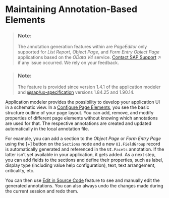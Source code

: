 <!-- loioa524d8a307024c07ad59f2b73198ed63 -->

# Maintaining Annotation-Based Elements

> ### Note:  
> The annotation generation features within are *PageEditor* only supported for *List Report*, *Object Page*, and *Form Entry Object Page* applications based on the *OData V4* service. [Contact SAP Support](https://help.sap.com/viewer/1bb01966b27a429ebf62fa2e45354fea/Latest/en-US/5b5d9dc53aac46b69caebb95c1a242eb.html "") :arrow_upper_right: if any issue occurred. We rely on your feedback.

> ### Note:  
> The feature is provided since version 1.4.1 of the application modeler and [@sap/ux-specification](https://www.npmjs.com/package/@sap/ux-specification) versions 1.84.25 and 1.90.14.

Application modeler provides the possibility to develop your application UI in a schematic view. In a [Configure Page Elements](configure-page-elements-047507c.md), you see the basic structure outline of your page layout. You can add, remove, and modify properties of different page elements without knowing which annotations are used for that. The respective annotations are created and updated automatically in the local annotation file.

For example, you can add a section to the *Object Page* or *Form Entry Page* using the [\+\] button on the `Sections` node and a new `UI.FieldGroup` record is automatically generated and referenced in the `UI.Facets` annotation. If the latter isn’t yet available in your application, it gets added. As a next step, you can add fields to the sections and define their properties, such as label, display type \(including value help configuration\), text, text arrangement, criticality, etc.

You can then use [Edit in Source Code](edit-in-source-code-7d8e942.md) feature to see and manually edit the generated annotations. You can also always undo the changes made during the current session and redo them.

